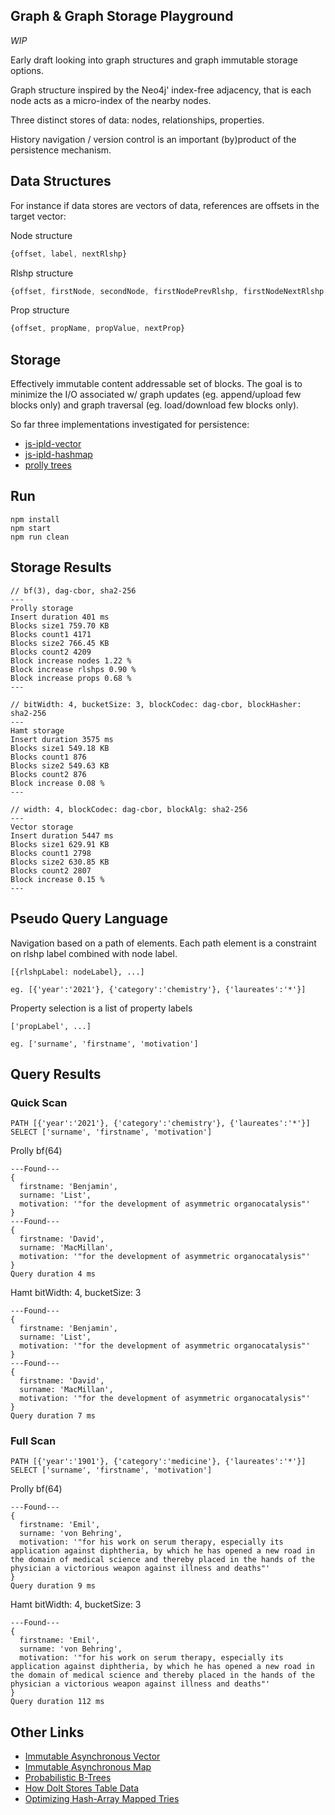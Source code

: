 ## Graph & Graph Storage Playground

_WIP_

Early draft looking into graph structures and graph immutable storage options.

Graph structure inspired by the Neo4j' index-free adjacency, that is each node acts as a micro-index of the nearby nodes.

Three distinct stores of data: nodes, relationships, properties.

History navigation / version control is an important (by)product of the persistence mechanism.


## Data Structures

For instance if data stores are vectors of data, references are offsets in the target vector:

Node structure
```js
{offset, label, nextRlshp}
```
Rlshp structure
```js
{offset, firstNode, secondNode, firstNodePrevRlshp, firstNodeNextRlshp, secondNodePrevRlshp, secondNodeNextRlshp}
```
Prop structure
```js
{offset, propName, propValue, nextProp}
```
## Storage

Effectively immutable content addressable set of blocks. The goal is to minimize the I/O associated w/ graph updates (eg. append/upload few blocks only) and graph traversal (eg. load/download few blocks only). 

So far three implementations investigated for persistence:
- [js-ipld-vector](https://github.com/rvagg/js-ipld-vector)
- [js-ipld-hashmap](https://github.com/rvagg/js-ipld-hashmap)
- [prolly trees](https://github.com/mikeal/prolly-trees)


## Run

```
npm install
npm start
npm run clean
```

## Storage Results

```
// bf(3), dag-cbor, sha2-256
---
Prolly storage
Insert duration 401 ms
Blocks size1 759.70 KB
Blocks count1 4171
Blocks size2 766.45 KB
Blocks count2 4209
Block increase nodes 1.22 %
Block increase rlshps 0.90 %
Block increase props 0.68 %
---

// bitWidth: 4, bucketSize: 3, blockCodec: dag-cbor, blockHasher: sha2-256
---
Hamt storage
Insert duration 3575 ms
Blocks size1 549.18 KB
Blocks count1 876
Blocks size2 549.63 KB
Blocks count2 876
Block increase 0.08 %
---

// width: 4, blockCodec: dag-cbor, blockAlg: sha2-256
---
Vector storage
Insert duration 5447 ms
Blocks size1 629.91 KB
Blocks count1 2798
Blocks size2 630.85 KB
Blocks count2 2807
Block increase 0.15 %
---
```

## Pseudo Query Language

Navigation based on a path of elements. Each path element is a constraint on rlshp label combined with node label.

```
[{rlshpLabel: nodeLabel}, ...]

eg. [{'year':'2021'}, {'category':'chemistry'}, {'laureates':'*'}]
```

Property selection is a list of property labels

```
['propLabel', ...]

eg. ['surname', 'firstname', 'motivation']
```

## Query Results

### Quick Scan

`PATH [{'year':'2021'}, {'category':'chemistry'}, {'laureates':'*'}]`
`SELECT ['surname', 'firstname', 'motivation']`

Prolly bf(64)

```
---Found---
{
  firstname: 'Benjamin',
  surname: 'List',
  motivation: '"for the development of asymmetric organocatalysis"'
}
---Found---
{
  firstname: 'David',
  surname: 'MacMillan',
  motivation: '"for the development of asymmetric organocatalysis"'
}
Query duration 4 ms
```
Hamt bitWidth: 4, bucketSize: 3

```
---Found---
{
  firstname: 'Benjamin',
  surname: 'List',
  motivation: '"for the development of asymmetric organocatalysis"'
}
---Found---
{
  firstname: 'David',
  surname: 'MacMillan',
  motivation: '"for the development of asymmetric organocatalysis"'
}
Query duration 7 ms
```

### Full Scan

`PATH [{'year':'1901'}, {'category':'medicine'}, {'laureates':'*'}]`
`SELECT ['surname', 'firstname', 'motivation']`

Prolly bf(64)

```
---Found---
{
  firstname: 'Emil',
  surname: 'von Behring',
  motivation: '"for his work on serum therapy, especially its application against diphtheria, by which he has opened a new road in the domain of medical science and thereby placed in the hands of the physician a victorious weapon against illness and deaths"'
}
Query duration 9 ms
```

Hamt bitWidth: 4, bucketSize: 3

```
---Found---
{
  firstname: 'Emil',
  surname: 'von Behring',
  motivation: '"for his work on serum therapy, especially its application against diphtheria, by which he has opened a new road in the domain of medical science and thereby placed in the hands of the physician a victorious weapon against illness and deaths"'
}
Query duration 112 ms
```

## Other Links
- [Immutable Asynchronous Vector](https://github.com/rvagg/iavector)
- [Immutable Asynchronous Map](https://github.com/rvagg/iamap)
- [Probabilistic B-Trees](https://github.com/attic-labs/noms/blob/master/doc/intro.md#prolly-trees-probabilistic-b-trees)
- [How Dolt Stores Table Data](https://www.dolthub.com/blog/2020-04-01-how-dolt-stores-table-data/)
- [Optimizing Hash-Array Mapped Tries](https://michael.steindorfer.name/publications/oopsla15.pdf)